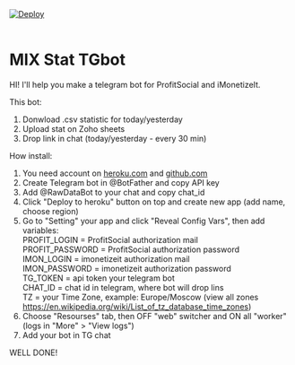 <a href="https://heroku.com/deploy?template=https://github.com/pa2tie/mixstat_bot">
  <img src="https://www.herokucdn.com/deploy/button.svg" alt="Deploy">
</a><br><br>

# MIX Stat TGbot

HI! I'll help you make a telegram bot for ProfitSocial and iMonetizeIt.

This bot:
1. Donwload .csv statistic for today/yesterday
2. Upload stat on Zoho sheets
3. Drop link in chat (today/yesterday - every 30 min)


How install:
1. You need account on <a href="heroku.com">heroku.com</a> and <a href="github.com">github.com</a>
2. Create Telegram bot in @BotFather and copy API key
3. Add @RawDataBot to your chat and copy chat_id
4. Click "Deploy to heroku" button on top and create new app (add name, choose region)
5. Go to "Setting" your app and click "Reveal Config Vars", then add variables:
<br>PROFIT_LOGIN = ProfitSocial authorization mail
<br>PROFIT_PASSWORD = ProfitSocial authorization password
<br>IMON_LOGIN = imonetizeit authorization mail
<br>IMON_PASSWORD = imonetizeit authorization password
<br>TG_TOKEN = api token your telegram bot
<br>CHAT_ID = chat id in telegram, where bot will drop lins
<br>TZ = your Time Zone, example: Europe/Moscow (view all zones https://en.wikipedia.org/wiki/List_of_tz_database_time_zones)
6. Choose "Resourses" tab, then OFF "web" switcher and ON all "worker" (logs in "More" > "View logs")
7. Add your bot in TG chat

WELL DONE!
